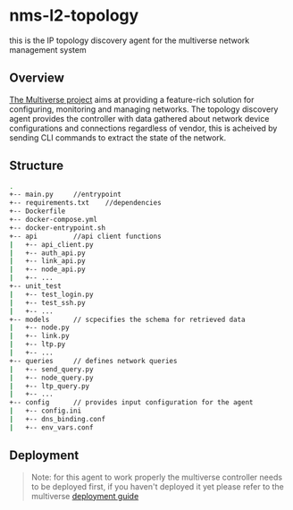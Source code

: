 # nms-l2-topology
this is the IP topology discovery agent for the multiverse network management system

## Overview
[The Multiverse project](https://github.com/multiverse-nms/) aims at providing a feature-rich solution for configuring, monitoring and managing networks.
The topology discovery agent provides the controller with data gathered about network device configurations and connections regardless of vendor, this is acheived by sending CLI commands to extract the state of the network.

## Structure
```bash
.
+-- main.py		//entrypoint
+-- requirements.txt	//dependencies
+-- Dockerfile 
+-- docker-compose.yml 
+-- docker-entrypoint.sh
+-- api			//api client functions
|   +-- api_client.py
|   +-- auth_api.py
|   +-- link_api.py
|   +-- node_api.py
|   +-- ... 
+-- unit_test
|   +-- test_login.py
|   +-- test_ssh.py
|   +-- ... 
+-- models		// scpecifies the schema for retrieved data
|   +-- node.py
|   +-- link.py
|   +-- ltp.py
|   +-- ... 
+-- queries		// defines network queries
|   +-- send_query.py
|   +-- node_query.py
|   +-- ltp_query.py
|   +-- ... 
+-- config		// provides input configuration for the agent
|   +-- config.ini
|   +-- dns_binding.conf 
|   +-- env_vars.conf
```

## Deployment
> Note: for this agent to work properly the multiverse controller needs to be deployed first, if you haven't deployed it yet please refer to the multiverse [deployment guide](https://github.com/multiverse-nms/multiverse-controller#deployment-instructions)

